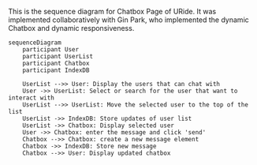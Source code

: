 This is the sequence diagram for Chatbox Page of URide. It was implemented collaboratively with Gin Park, who implemented the dynamic Chatbox and dynamic responsiveness.


```mermaid
sequenceDiagram
    participant User
    participant UserList
    participant Chatbox
    participant IndexDB

    UserList -->> User: Display the users that can chat with 
    User ->> UserList: Select or search for the user that want to interact with
    UserList -->> UserList: Move the selected user to the top of the list
    UserList ->> IndexDB: Store updates of user list
    UserList ->> Chatbox: Display selected user
    User ->> Chatbox: enter the message and click 'send'
    Chatbox -->> Chatbox: create a new message element
    Chatbox ->> IndexDB: Store new message 
    Chatbox -->> User: Display updated chatbox
    
```

